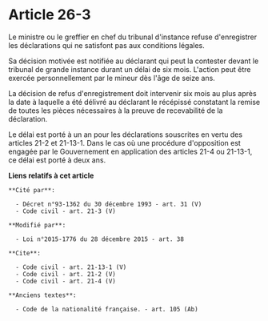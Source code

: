 # Article 26-3

Le ministre ou le greffier en chef du tribunal d'instance refuse d'enregistrer les déclarations qui ne satisfont pas aux
conditions légales. 

Sa décision motivée est notifiée au déclarant qui peut la contester devant le tribunal de grande instance durant un délai de
six mois. L'action peut être exercée personnellement par le mineur dès l'âge de seize ans. 

La décision de refus d'enregistrement doit intervenir six mois au plus après la date à laquelle a été délivré au déclarant le
récépissé constatant la remise de toutes les pièces nécessaires à la preuve de recevabilité de la déclaration. 

Le délai est porté à un an pour les déclarations souscrites en vertu des articles 21-2 et 21-13-1. Dans le cas où une
procédure d'opposition est engagée par le Gouvernement en application des articles 21-4 ou 21-13-1, ce délai est porté à deux
ans.

**Liens relatifs à cet article**

	**Cité par**:

	  - Décret n°93-1362 du 30 décembre 1993 - art. 31 (V)
	  - Code civil - art. 21-3 (V)

	**Modifié par**:

	  - Loi n°2015-1776 du 28 décembre 2015 - art. 38

	**Cite**:

	  - Code civil - art. 21-13-1 (V)
	  - Code civil - art. 21-2 (V)
	  - Code civil - art. 21-4 (V)

	**Anciens textes**:

	  - Code de la nationalité française. - art. 105 (Ab)
